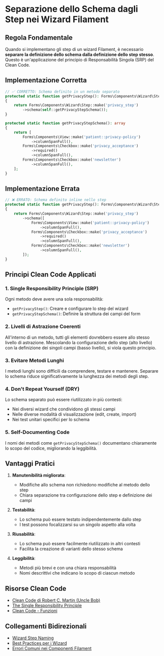 # Separazione dello Schema dagli Step nei Wizard Filament

## Regola Fondamentale

Quando si implementano gli step di un wizard Filament, è necessario **separare la definizione dello schema dalla definizione dello step stesso**. Questo è un'applicazione del principio di Responsabilità Singola (SRP) del Clean Code.

## Implementazione Corretta

```php
// ✅ CORRETTO: Schema definito in un metodo separato
protected static function getPrivacyStep(): Forms\Components\Wizard\Step
{
    return Forms\Components\Wizard\Step::make('privacy_step')
        ->schema(self::getPrivacyStepSchema());
}

protected static function getPrivacyStepSchema(): array
{
    return [
        Forms\Components\View::make('patient::privacy-policy')
            ->columnSpanFull(),
        Forms\Components\Checkbox::make('privacy_acceptance')
            ->required()
            ->columnSpanFull(),
        Forms\Components\Checkbox::make('newsletter')
            ->columnSpanFull(),
    ];
}
```

## Implementazione Errata

```php
// ❌ ERRATO: Schema definito inline nello step
protected static function getPrivacyStep(): Forms\Components\Wizard\Step
{
    return Forms\Components\Wizard\Step::make('privacy_step')
        ->schema([
            Forms\Components\View::make('patient::privacy-policy')
                ->columnSpanFull(),
            Forms\Components\Checkbox::make('privacy_acceptance')
                ->required()
                ->columnSpanFull(),
            Forms\Components\Checkbox::make('newsletter')
                ->columnSpanFull(),
        ]);
}
```

## Principi Clean Code Applicati

### 1. Single Responsibility Principle (SRP)
Ogni metodo deve avere una sola responsabilità:
- `getPrivacyStep()`: Creare e configurare lo step del wizard
- `getPrivacyStepSchema()`: Definire la struttura dei campi del form

### 2. Livelli di Astrazione Coerenti
All'interno di un metodo, tutti gli elementi dovrebbero essere allo stesso livello di astrazione. Mescolando la configurazione dello step (alto livello) con la definizione dei singoli campi (basso livello), si viola questo principio.

### 3. Evitare Metodi Lunghi
I metodi lunghi sono difficili da comprendere, testare e mantenere. Separare lo schema riduce significativamente la lunghezza dei metodi degli step.

### 4. Don't Repeat Yourself (DRY)
Lo schema separato può essere riutilizzato in più contesti:
- Nei diversi wizard che condividono gli stessi campi
- Nelle diverse modalità di visualizzazione (edit, create, import)
- Nei test unitari specifici per lo schema

### 5. Self-Documenting Code
I nomi dei metodi come `getPrivacyStepSchema()` documentano chiaramente lo scopo del codice, migliorando la leggibilità.

## Vantaggi Pratici

1. **Manutenibilità migliorata**:
   - Modifiche allo schema non richiedono modifiche al metodo dello step
   - Chiara separazione tra configurazione dello step e definizione dei campi

2. **Testabilità**:
   - Lo schema può essere testato indipendentemente dallo step
   - I test possono focalizzarsi su un singolo aspetto alla volta

3. **Riusabilità**:
   - Lo schema può essere facilmente riutilizzato in altri contesti
   - Facilita la creazione di varianti dello stesso schema

4. **Leggibilità**:
   - Metodi più brevi e con una chiara responsabilità
   - Nomi descrittivi che indicano lo scopo di ciascun metodo

## Risorse Clean Code

- [Clean Code di Robert C. Martin (Uncle Bob)](https://www.amazon.it/Clean-Code-Handbook-Software-Craftsmanship/dp/0132350882)
- [The Single Responsibility Principle](https://blog.cleancoder.com/uncle-bob/2014/05/08/SingleReponsibilityPrinciple.html)
- [Clean Code - Funzioni](https://ddelfio.medium.com/cosa-ho-imparato-leggendo-il-libro-clean-code-di-robert-c-martin-87ebdd6290f0)

## Collegamenti Bidirezionali

- [Wizard Step Naming](../filament/wizard-step-naming.md)
- [Best Practices per i Wizard](../filament/wizard-best-practices.md)
- [Errori Comuni nei Componenti Filament](../filament-components-errors.md)
